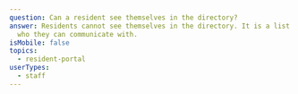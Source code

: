 ```yaml
---
question: Can a resident see themselves in the directory?
answer: Residents cannot see themselves in the directory. It is a list of people
  who they can communicate with.
isMobile: false
topics:
  - resident-portal
userTypes:
  - staff
---
```

